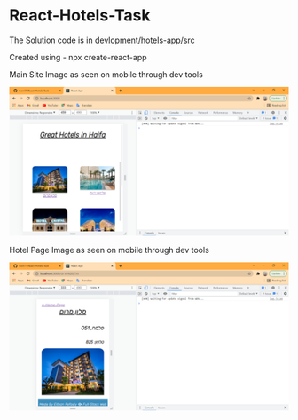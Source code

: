 # React-Hotels-Task
The Solution code is in [devlopment/hotels-app/src](https://github.com/teon77/React-Hotels-Task/tree/devlopment/hotels-app/src)

Created using -  npx create-react-app

Main Site Image as seen on mobile through dev tools

![Screenshot](2021-11-22-05-25-49.png)


Hotel Page Image as seen on mobile through dev tools

![Screenshot](2021-11-22-05-27-03.png)
